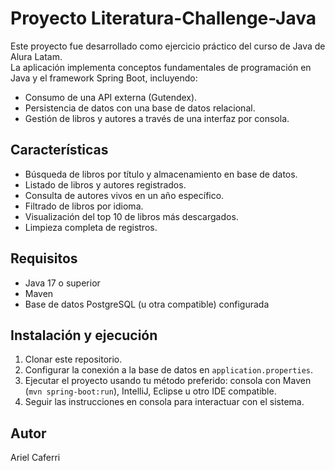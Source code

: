 # Proyecto Literatura-Challenge-Java

Este proyecto fue desarrollado como ejercicio práctico del curso de Java de Alura Latam.  
La aplicación implementa conceptos fundamentales de programación en Java y el framework Spring Boot, incluyendo:

- Consumo de una API externa (Gutendex).  
- Persistencia de datos con una base de datos relacional.  
- Gestión de libros y autores a través de una interfaz por consola.

## Características

- Búsqueda de libros por título y almacenamiento en base de datos.  
- Listado de libros y autores registrados.  
- Consulta de autores vivos en un año específico.  
- Filtrado de libros por idioma.  
- Visualización del top 10 de libros más descargados.  
- Limpieza completa de registros.

## Requisitos

- Java 17 o superior  
- Maven  
- Base de datos PostgreSQL (u otra compatible) configurada

## Instalación y ejecución

1. Clonar este repositorio.  
2. Configurar la conexión a la base de datos en `application.properties`.  
3. Ejecutar el proyecto usando tu método preferido: consola con Maven (`mvn spring-boot:run`), IntelliJ, Eclipse u otro IDE compatible.  
4. Seguir las instrucciones en consola para interactuar con el sistema.

## Autor

Ariel Caferri
